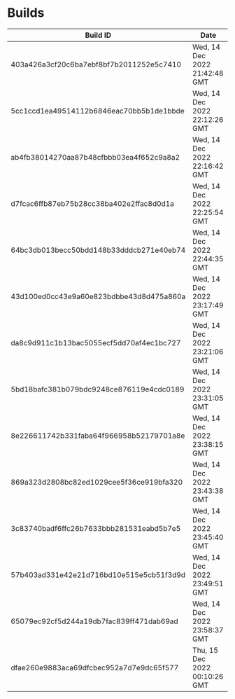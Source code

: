 # Builds

| Build ID | Date |
|----------|------|
| 403a426a3cf20c6ba7ebf8bf7b2011252e5c7410 | Wed, 14 Dec 2022 21:42:48 GMT |
| 5cc1ccd1ea49514112b6846eac70bb5b1de1bbde | Wed, 14 Dec 2022 22:12:26 GMT |
| ab4fb38014270aa87b48cfbbb03ea4f652c9a8a2 | Wed, 14 Dec 2022 22:16:42 GMT |
| d7fcac6ffb87eb75b28cc38ba402e2ffac8d0d1a | Wed, 14 Dec 2022 22:25:54 GMT |
| 64bc3db013becc50bdd148b33dddcb271e40eb74 | Wed, 14 Dec 2022 22:44:35 GMT |
| 43d100ed0cc43e9a60e823bdbbe43d8d475a860a | Wed, 14 Dec 2022 23:17:49 GMT |
| da8c9d911c1b13bac5055ecf5dd70af4ec1bc727 | Wed, 14 Dec 2022 23:21:06 GMT |
| 5bd18bafc381b079bdc9248ce876119e4cdc0189 | Wed, 14 Dec 2022 23:31:05 GMT |
| 8e226611742b331faba64f966958b52179701a8e | Wed, 14 Dec 2022 23:38:15 GMT |
| 869a323d2808bc82ed1029cee5f36ce919bfa320 | Wed, 14 Dec 2022 23:43:38 GMT |
| 3c83740badf6ffc26b7633bbb281531eabd5b7e5 | Wed, 14 Dec 2022 23:45:40 GMT |
| 57b403ad331e42e21d716bd10e515e5cb51f3d9d | Wed, 14 Dec 2022 23:49:51 GMT |
| 65079ec92cf5d244a19db7fac839ff471dab69ad | Wed, 14 Dec 2022 23:58:37 GMT |
| dfae260e9883aca69dfcbec952a7d7e9dc65f577 | Thu, 15 Dec 2022 00:10:26 GMT |
